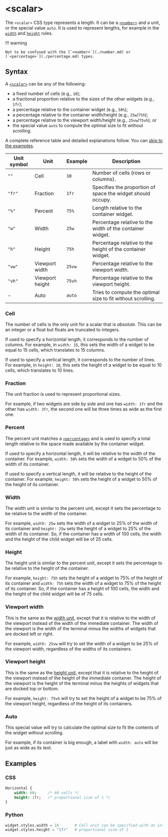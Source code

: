 # &lt;scalar&gt;

The `<scalar>` CSS type represents a length.
It can be a [`<number>`](./number.md) and a unit, or the special value `auto`.
It is used to represent lengths, for example in the [`width`](../styles/width.md) and [`height`](../styles/height.md) rules.

!!! warning

    Not to be confused with the [`<number>`](./number.md) or [`<percentage>`](./percentage.md) types.

## Syntax

A [`<scalar>`](./scalar.md) can be any of the following:

 - a fixed number of cells (e.g., `10`);
 - a fractional proportion relative to the sizes of the other widgets (e.g., `1fr`);
 - a percentage relative to the container widget (e.g., `50%`);
 - a percentage relative to the container width/height (e.g., `25w`/`75h`);
 - a percentage relative to the viewport width/height (e.g., `25vw`/`75vh`); or
 - the special value `auto` to compute the optimal size to fit without scrolling.

A complete reference table and detailed explanations follow.
You can [skip to the examples](#examples).

| Unit symbol | Unit            | Example | Description                                                 |
|-------------|-----------------|---------|-------------------------------------------------------------|
| `""`        | Cell            | `10`    | Number of cells (rows or columns).                          |
| `"fr"`      | Fraction        | `1fr`   | Specifies the proportion of space the widget should occupy. |
| `"%"`       | Percent         | `75%`   | Length relative to the container widget.                    |
| `"w"`       | Width           | `25w`   | Percentage relative to the width of the container widget.   |
| `"h"`       | Height          | `75h`   | Percentage relative to the height of the container widget.  |
| `"vw"`      | Viewport width  | `25vw`  | Percentage relative to the viewport width.                  |
| `"vh"`      | Viewport height | `75vh`  | Percentage relative to the viewport height.                 |
| -           | Auto            | `auto`  | Tries to compute the optimal size to fit without scrolling. |

### Cell

The number of cells is the only unit for a scalar that is _absolute_.
This can be an integer or a float but floats are truncated to integers.

If used to specify a horizontal length, it corresponds to the number of columns.
For example, in `width: 15`, this sets the width of a widget to be equal to 15 cells, which translates to 15 columns.

If used to specify a vertical length, it corresponds to the number of lines.
For example, in `height: 10`, this sets the height of a widget to be equal to 10 cells, which translates to 10 lines.

### Fraction

The unit fraction is used to represent proportional sizes.

For example, if two widgets are side by side and one has `width: 1fr` and the other has `width: 3fr`, the second one will be three times as wide as the first one.

### Percent

The percent unit matches a [`<percentage>`](./percentage.md) and is used to specify a total length relative to the space made available by the container widget.

If used to specify a horizontal length, it will be relative to the width of the container.
For example, `width: 50%` sets the width of a widget to 50% of the width of its container.

If used to specify a vertical length, it will be relative to the height of the container.
For example, `height: 50%` sets the height of a widget to 50% of the height of its container.

### Width

The width unit is similar to the percent unit, except it sets the percentage to be relative to the width of the container.

For example, `width: 25w` sets the width of a widget to 25% of the width of its container and `height: 25w` sets the height of a widget to 25% of the width of its container.
So, if the container has a width of 100 cells, the width and the height of the child widget will be of 25 cells.

### Height

The height unit is similar to the percent unit, except it sets the percentage to be relative to the height of the container.

For example, `height: 75h` sets the height of a widget to 75% of the height of its container and `width: 75h` sets the width of a widget to 75% of the height of its container.
So, if the container has a height of 100 cells, the width and the height of the child widget will be of 75 cells.

### Viewport width

This is the same as the [width unit](#width), except that it is relative to the width of the viewport instead of the width of the immediate container.
The width of the viewport is the width of the terminal minus the widths of widgets that are docked left or right.

For example, `width: 25vw` will try to set the width of a widget to be 25% of the viewport width, regardless of the widths of its containers.

### Viewport height

This is the same as the [height unit](#height), except that it is relative to the height of the viewport instead of the height of the immediate container.
The height of the viewport is the height of the terminal minus the heights of widgets that are docked top or bottom.

For example, `height: 75vh` will try to set the height of a widget to be 75% of the viewport height, regardless of the height of its containers.

### Auto

This special value will try to calculate the optimal size to fit the contents of the widget without scrolling.

For example, if its container is big enough, a label with `width: auto` will be just as wide as its text.

## Examples

### CSS

```sass
Horizontal {
    width: 60;     /* 60 cells */
    height: 1fr;   /* proportional size of 1 */
}
```

### Python

```py
widget.styles.width = 16       # Cell unit can be specified with an int/float
widget.styles.height = "1fr"   # proportional size of 1
```
